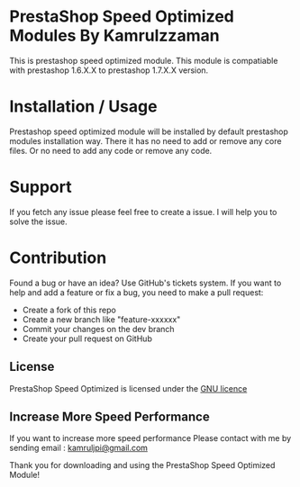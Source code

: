 # PrestaShop Speed Optimized Modules By Kamrulzzaman

This is prestashop speed optimized module. This module is compatiable with prestashop 1.6.X.X to prestashop 1.7.X.X version. 

# Installation / Usage

Prestashop speed optimized module will be installed by default prestashop modules installation way. There it has no need to add or remove any core files. Or no need to add any code or remove any code. 

# Support

If you fetch any issue please feel free to create a issue. I will help you to solve the issue. 

# Contribution

Found a bug or have an idea? Use GitHub's tickets system.
If you want to help and add a feature or fix a bug, you need to make a pull request:

- Create a fork of this repo
- Create a new branch like "feature-xxxxxx"
- Commit your changes on the dev branch
- Create your pull request on GitHub

## License

PrestaShop Speed Optimized is licensed under the [GNU licence](http://www.gnu.org/gnu/gnu.html)

## Increase More Speed Performance
If you want to increase more speed performance Please contact with me by sending email : kamruljpi@gmail.com 

Thank you for downloading and using the PrestaShop Speed Optimized Module!